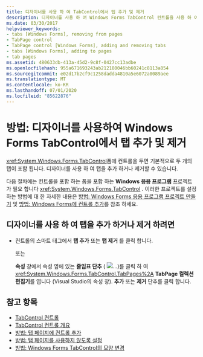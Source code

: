```yaml
---
title: 디자이너를 사용 하 여 TabControl에서 탭 추가 및 제거
description: 디자이너를 사용 하 여 Windows Forms TabControl 컨트롤을 사용 하 여 탭을 추가 및 제거 하는 방법에 대해 알아봅니다.
ms.date: 03/30/2017
helpviewer_keywords:
- tabs [Windows Forms], removing from pages
- TabPage control
- TabPage control [Windows Forms], adding and removing tabs
- tabs [Windows Forms], adding to pages
- tab pages
ms.assetid: 480633db-413a-45d2-9c8f-0427cc13adbe
ms.openlocfilehash: 955a671693243ab212180046bb60241c8113a854
ms.sourcegitcommit: e02d17b2cf9c1258dadda4810a5e6072a0089aee
ms.translationtype: MT
ms.contentlocale: ko-KR
ms.lasthandoff: 07/01/2020
ms.locfileid: "85622876"
---
```

# <a name="how-to-add-and-remove-tabs-with-the-windows-forms-tabcontrol-using-the-designer"></a>방법: 디자이너를 사용하여 Windows Forms TabControl에서 탭 추가 및 제거
<xref:System.Windows.Forms.TabControl>폼에 컨트롤을 두면 기본적으로 두 개의 탭이 포함 됩니다. 디자이너를 사용 하 여 탭을 추가 하거나 제거할 수 있습니다.

 다음 절차에는 컨트롤을 포함 하는 폼을 포함 하는 **Windows 응용 프로그램** 프로젝트가 필요 합니다 <xref:System.Windows.Forms.TabControl> . 이러한 프로젝트를 설정 하는 방법에 대 한 자세한 내용은 [방법: Windows Forms 응용 프로그램 프로젝트 만들기](/visualstudio/ide/step-1-create-a-windows-forms-application-project) 및 [방법: Windows Forms에 컨트롤 추가](how-to-add-controls-to-windows-forms.md)를 참조 하세요.

## <a name="to-add-or-remove-a-tab-using-the-designer"></a>디자이너를 사용 하 여 탭을 추가 하거나 제거 하려면

- 컨트롤의 스마트 태그에서 **탭 추가** 또는 **탭 제거** 를 클릭 합니다.

     또는

     **속성** 창에서 속성 옆에 있는 **줄임표 단추** ( ![ ...)를 클릭 ](./media/visual-studio-ellipsis-button.png) 하 여 <xref:System.Windows.Forms.TabControl.TabPages%2A> **TabPage 컬렉션 편집기**를 엽니다 (Visual Studio의 속성 창). **추가** 또는 **제거** 단추를 클릭 합니다.

## <a name="see-also"></a>참고 항목

- [TabControl 컨트롤](tabcontrol-control-windows-forms.md)
- [TabControl 컨트롤 개요](tabcontrol-control-overview-windows-forms.md)
- [방법: 탭 페이지에 컨트롤 추가](how-to-add-a-control-to-a-tab-page.md)
- [방법: 탭 페이지를 사용하지 않도록 설정](how-to-disable-tab-pages.md)
- [방법: Windows Forms TabControl의 모양 변경](how-to-change-the-appearance-of-the-windows-forms-tabcontrol.md)
